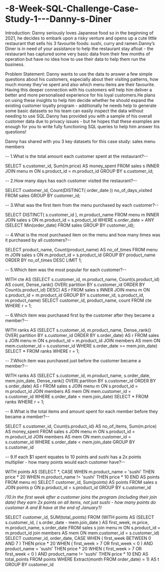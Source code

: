 # -8-Week-SQL-Challenge-Case-Study-1---Danny-s-Diner
Introduction:
Danny seriously loves Japanese food so in the beginning of 2021, he decides to embark upon a risky venture and opens up a cute little restaurant that sells his 3 favourite foods: sushi, curry and ramen.Danny’s Diner is in need of your assistance to help the restaurant stay afloat - the restaurant has captured some very basic data from their few months of operation but have no idea how to use their data to help them run the business.

Problem Statement:
Danny wants to use the data to answer a few simple questions about his customers, especially about their visiting patterns, how much money they’ve spent and also which menu items are their favourite. Having this deeper connection with his customers will help him deliver a better and more personalised experience for his loyal customers.He plans on using these insights to help him decide whether he should expand the existing customer loyalty program - additionally he needs help to generate some basic datasets so his team can easily inspect the data without needing to use SQL.Danny has provided you with a sample of his overall customer data due to privacy issues - but he hopes that these examples are enough for you to write fully functioning SQL queries to help him answer his questions!

Danny has shared with you 3 key datasets for this case study:
sales
menu
members


-- 1.What is the total amount each customer spent at the restaurant?--

SELECT s.customer_id,
       Sum(m.price) AS money_spent
FROM   sales s
       INNER JOIN menu m
               ON s.product_id = m.product_id
GROUP  BY s.customer_id; 

-- 2.How many days has each customer visited the restaurant?--

SELECT customer_id,
       Count(DISTINCT( order_date )) no_of_days_visited
FROM   sales
GROUP  BY customer_id; 

-- 3.What was the first item from the menu purchased by each customer?--

SELECT DISTINCT( s.customer_id ),
               m.product_name
FROM   menu m
       INNER JOIN sales s
               ON m.product_id = s.product_id
WHERE  s.order_date = ANY (SELECT Min(order_date)
                           FROM   sales
                           GROUP  BY customer_id); 

-- 4.What is the most purchased item on the menu and how many times was it purchased by all customers?--

SELECT product_name,
       Count(product_name) AS no_of_times
FROM   menu m
       JOIN sales s
         ON m.product_id = s.product_id
GROUP  BY product_name
ORDER  BY no_of_times DESC
LIMIT  1; 


-- 5.Which item was the most popular for each customer?--

WITH cte
     AS (SELECT s.customer_id,
                m.product_name,
                Count(s.product_id)                    AS count,
                Dense_rank()
                  OVER(
                    partition BY s.customer_id
                    ORDER BY Count(s.product_id) DESC) AS r
         FROM   sales s
                INNER JOIN menu m
                        ON s.product_id = m.product_id
         GROUP  BY s.customer_id,
                   s.product_id,
                   m.product_name)
SELECT customer_id,
       product_name,
       count
FROM   cte
WHERE  r = 1;  


-- 6.Which item was purchased first by the customer after they became a member?--

WITH ranks
     AS (SELECT s.customer_id,
                m.product_name,
                Dense_rank()
                  OVER(
                    partition BY s.customer_id
                    ORDER BY s.order_date) AS r
         FROM   sales s
                JOIN menu m
                  ON s.product_id = m.product_id
                JOIN members AS mem
                  ON mem.customer_id = s.customer_id
         WHERE  s.order_date >= mem.join_date)
SELECT *
FROM   ranks
WHERE  r = 1; 

-- 7.Which item was purchased just before the customer became a member?--

WITH ranks
     AS (SELECT s.customer_id,
                m.product_name,
                s.order_date,
                mem.join_date,
                Dense_rank()
                  OVER(
                    partition BY s.customer_id
                    ORDER BY s.order_date) AS r
         FROM   sales s
                JOIN menu m
                  ON s.product_id = m.product_id
                JOIN members AS mem
                  ON mem.customer_id = s.customer_id
         WHERE  s.order_date < mem.join_date)
SELECT *
FROM   ranks
WHERE  r = 1; 

-- 8.What is the total items and amount spent for each member before they became a member?--

SELECT s.customer_id,
       Count(s.product_id) AS no_of_items,
       Sum(m.price)        AS money_spent
FROM   sales s
       JOIN menu m
         ON s.product_id = m.product_id
       JOIN members AS mem
         ON mem.customer_id = s.customer_id
WHERE  s.order_date < mem.join_date
GROUP  BY s.customer_id 

-- 9.If each $1 spent equates to 10 points and sushi has a 2x points multiplier - how many points would each customer have?--


WITH points
     AS (SELECT *,
                CASE
                  WHEN m.product_name = 'sushi' THEN price * 20
                  WHEN m.product_name != 'sushi' THEN price * 10
                END AS points
         FROM   menu m)
SELECT customer_id,
       Sum(points) AS points
FROM   sales s
       JOIN points p
         ON p.product_id = s.product_id
GROUP  BY s.customer_id 

/*10.In the first week after a customer joins the program (including their join date) 
they earn 2x points on all items, not just sushi - how many points do customer A and B have at the end of January?*/

SELECT customer_id,
       SUM(total_points)
FROM   (WITH points
             AS (SELECT s.customer_id,
                        ( s.order_date - mem.join_date ) AS first_week,
                        m.price,
                        m.product_name,
                        s.order_date
                 FROM   sales s
                        join menu m
                          ON s.product_id = m.product_id
                        join members AS mem
                          ON mem.customer_id = s.customer_id)
        SELECT customer_id,
               order_date,
               CASE
                 WHEN ( first_week BETWEEN 0 AND 7 ) THEN price * 20
                 WHEN ( first_week > 7
                         OR first_week < 0 )
                      AND product_name = 'sushi' THEN price * 20
                 WHEN ( first_week > 7
                         OR first_week < 0 )
                      AND product_name != 'sushi' THEN price * 10
               END AS total_points
         FROM   points
         WHERE  Extract(month FROM order_date) = 1) AS t
GROUP  BY customer_id
